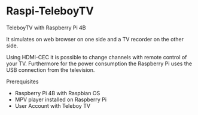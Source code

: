 # Raspi-TeleboyTV
TeleboyTV with Raspberry Pi 4B

It simulates on web browser on one side and a TV recorder on the other side.

Using HDMI-CEC it is possible to change channels with remote control of your TV. Furthermore for the power consumption the Raspberry Pi uses the USB connection from the television.

Prerequisites
  - Raspberry Pi 4B with Raspbian OS
  - MPV player installed on Raspberry Pi
  - User Account with Teleboy TV


